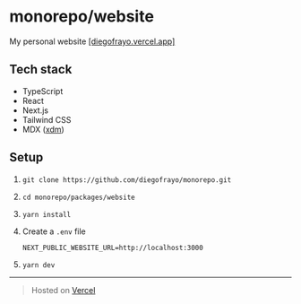 # monorepo/website

My personal website [[diegofrayo.vercel.app]](https://diegofrayo.vercel.app)

## Tech stack

- TypeScript
- React
- Next.js
- Tailwind CSS
- MDX ([xdm](https://www.npmjs.com/package/xdm))

## Setup

1. `git clone https://github.com/diegofrayo/monorepo.git`

1. `cd monorepo/packages/website`

1. `yarn install`

1. Create a `.env` file

   ```
   NEXT_PUBLIC_WEBSITE_URL=http://localhost:3000
   ```

1. `yarn dev`

---

> Hosted on [Vercel](https://vercel.com)
